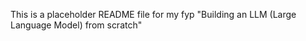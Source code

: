 This is a placeholder README file for my fyp "Building an LLM (Large Language Model) from scratch"

